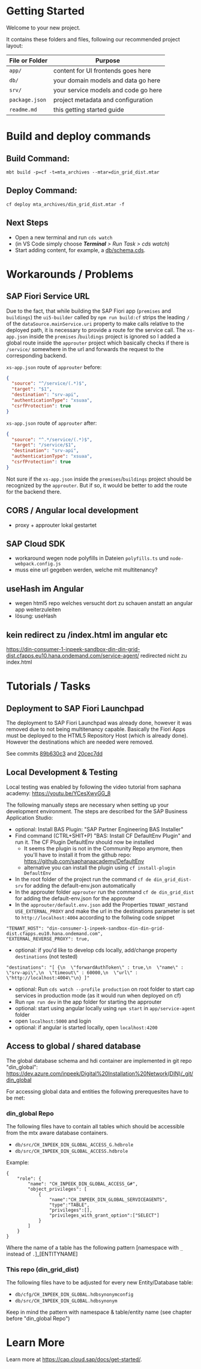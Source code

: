 # Getting Started

Welcome to your new project.

It contains these folders and files, following our recommended project layout:

File or Folder | Purpose
---------|----------
`app/` | content for UI frontends goes here
`db/` | your domain models and data go here
`srv/` | your service models and code go here
`package.json` | project metadata and configuration
`readme.md` | this getting started guide

# Build and deploy commands

## Build Command:

```
mbt build -p=cf -t=mta_archives --mtar=din_grid_dist.mtar
```

## Deploy Command:

```
cf deploy mta_archives/din_grid_dist.mtar -f
```

## Next Steps

- Open a new terminal and run `cds watch`
- (in VS Code simply choose _**Terminal** > Run Task > cds watch_)
- Start adding content, for example, a [db/schema.cds](db/schema.cds).

# Workarounds / Problems

## SAP Fiori Service URL

Due to the fact, that while building the SAP Fiori app (`premises` and `buildings`)
the `ui5-builder` called by `npm run build:cf` strips the leading `/` of
the `dataSource.mainService.uri` property to make calls relative to the deployed path, it is
necessary to provide a route for the service call. The `xs-app.json` inside the `premises`
/`buildings` project is ignored so I added a global route inside the `approuter` project which
basically checks if there is `/service/` somewhere in the url and forwards the request to the
corresponding backend.

`xs-app.json` route of `approuter` before:

```json
{
  "source": "^/service/(.*)$",
  "target": "$1",
  "destination": "srv-api",
  "authenticationType": "xsuaa",
  "csrfProtection": true
}
```

`xs-app.json` route of `approuter` after:

```json
{
  "source": "^.*/service/(.*)$",
  "target": "/service/$1",
  "destination": "srv-api",
  "authenticationType": "xsuaa",
  "csrfProtection": true
}
```

Not sure if the `xs-app.json` inside the `premises`/`buildings` project should be recognized by
the `approuter`. But if so, it would be better to add the route for the backend there.

## CORS / Angular local development

- proxy + approuter lokal gestartet

## SAP Cloud SDK

- workaround wegen node polyfills in Dateien   `polyfills.ts` und `node-webpack.config.js`
- muss eine url gegeben werden, welche mit multitenancy?

## useHash im Angular

- wegen html5 repo welches versucht dort zu schauen anstatt an angular app weiterzuleiten
- lösung: useHash

## kein redirect zu /index.html im angular etc

https://din-consumer-1-inpeek-sandbox-din-din-grid-dist.cfapps.eu10.hana.ondemand.com/service-agent/
redirected nicht zu index.html

# Tutorials / Tasks

## Deployment to SAP Fiori Launchpad

The deployment to SAP Fiori Launchpad was already done, however it was removed due to not being
multitenancy capable. Basically the Fiori Apps must be deployed to the HTML5 Repository Host (which
is already done). However the destinations which are needed were removed.

See
commits [89b630c3](https://dev.azure.com/inpeek/Digital%20Installation%20Network(DIN)/_git/din_grid_dist/commit/89b630c325a536b37f734e3d6613c1bbe8c9e774?refName=refs/heads/master)
and [20cec7dd](https://dev.azure.com/inpeek/Digital%20Installation%20Network(DIN)/_git/din_grid_dist/commit/20cec7dd879f199a07cbb32ae6b050c02bf36dd0?refName=refs/heads/master)

## Local Development & Testing

Local testing was enabled by following the video tutorial from saphana
academy: https://youtu.be/YCesXwyGG_8

The following manually steps are necessary when setting up your development environment. The steps
are described for the SAP Business Application Studio:

- optional: Install BAS Plugin: "SAP Partner Engineering BAS Installer"
- Find command (CTRL+SHIT+P) "BAS: Install CF DefaultEnv Plugin" and run it. The CF Plugin
  DefaultEnv should now be installed
    - It seems the plugin is not in the Community Repo anymore, then you'll have to install it from
      the github repo: https://github.com/saphanaacademy/DefaultEnv
    - alternative you can install the plugin using `cf install-plugin DefaultEnv`
- In the root folder of the project run the command ``` cf de din_grid_dist-srv ``` for adding the
  default-env.json automatically
- In the approuter folder `approuter` run the command ``` cf de din_grid_dist ``` for adding the
  default-env.json for the approuter
- In the `approuter/default.env.json` add the Properties `TENANT_HOST`and `USE_EXTERNAL_PROXY`  and
  make the url in the destinations parameter is set to `http://localhost:4004` according to the
  follwing code snippet

```
"TENANT_HOST": "din-consumer-1-inpeek-sandbox-din-din-grid-dist.cfapps.eu10.hana.ondemand.com",
"EXTERNAL_REVERSE_PROXY": true,
```

- optional: if you'd like to develop cds locally, add/change property `destinations` (not tested)

```
"destinations": "[ {\n  \"forwardAuthToken\" : true,\n  \"name\" : \"srv-api\",\n  \"timeout\" : 60000,\n  \"url\" : \"http://localhost:4004\"\n} ]"
```

- optional: Run `cds watch --profile production` on root folder to start cap services in production
  mode (as it would run when deployed on cf)
- Run `npm run dev` in the app folder for starting the approuter
- optional: start using angular locally using `npm start` in `app/service-agent` folder
- open `localhost:5000` and login
- optional: if angular is started locally, open `localhost:4200`

## Access to global / shared database
The global database schema and hdi container are implemented in git repo "din_global": https://dev.azure.com/inpeek/Digital%20Installation%20Network(DIN)/_git/din_global 

For accessing global data and entities the following prerequesites have to be met: 
### din_global Repo
The following files have to contain all tables which should be accessible from the mtx aware database containers.
- `db/src/CH_INPEEK_DIN_GLOBAL_ACCESS_G.hdbrole `
- `db/src/CH_INPEEK_DIN_GLOBAL_ACCESS.hdbrole `

Example: 
```
{
    "role": {
        "name": "CH_INPEEK_DIN_GLOBAL_ACCESS_G#",
        "object_privileges": [
            { 
                "name":"CH_INPEEK_DIN_GLOBAL_SERVICEAGENTS", 
                "type":"TABLE", 
                "privileges":[], 
                "privileges_with_grant_option":["SELECT"]
            }                          
        ]
    }
}
```
Where the name of a table has the following pattern [namespace with `_` instead of `.`]_[ENTITYNAME]

### This repo (din_grid_dist)
The following files have to be adjusted for every new Entity/Database table: 
- `db/cfg/CH_INPEEK_DIN_GLOBAL.hdbsynonymconfig`
- `db/src/CH_INPEEK_DIN_GLOBAL.hdbsynonym`

Keep in mind the pattern with namespace & table/entity name (see chapter before "din_global Repo")

# Learn More

Learn more at https://cap.cloud.sap/docs/get-started/.
